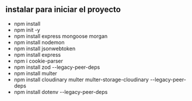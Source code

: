 ## instalar para iniciar el proyecto
- npm install
- npm init -y
- npm install express mongoose morgan
- npm install nodemon
- npm install jsonwebtoken
- npm install express
- npm i cookie-parser
- npm install zod --legacy-peer-deps
- npm install multer
- npm install cloudinary multer multer-storage-cloudinary --legacy-peer-deps 
- npm install dotenv --legacy-peer-deps
